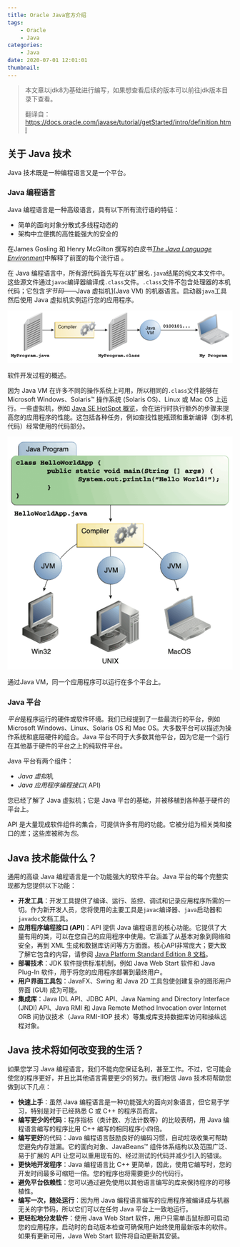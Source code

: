 ```yaml
---
title: Oracle Java官方介绍
tags:
    - Oracle
    - Java
categories:
    - Java
date: 2020-07-01 12:01:01
thumbnail:
---
```

> 本文章以jdk8为基础进行编写，如果想查看后续的版本可以前往jdk版本目录下查看。
>
> 翻译自：https://docs.oracle.com/javase/tutorial/getStarted/intro/definition.html

## 关于 Java 技术

Java 技术既是一种编程语言又是一个平台。

### Java 编程语言

Java 编程语言是一种高级语言，具有以下所有流行语的特征：

- 简单的面向对象分散式多线程动态的
- 架构中立便携的高性能强大的安全的

在James Gosling 和 Henry McGilton 撰写的白皮书[*The Java Language Environment*](http://www.oracle.com/technetwork/java/langenv-140151.html)中解释了前面的每个流行语 。

在 Java 编程语言中，所有源代码首先写在以扩展名`.java`结尾的纯文本文件中。这些源文件通过`javac`编译器编译成`.class`文件。`.class`文件不包含处理器的本机代码；它包含*字节码*——Java 虚拟机[1](https://docs.oracle.com/javase/tutorial/getStarted/intro/definition.html#FOOT)(Java VM) 的机器语言。启动器`java`工具然后使用 Java 虚拟机实例运行您的应用程序。

![该图显示了在计算机上运行的 MyProgram.java、编译器、MyProgram.class、Java VM 和我的程序。](Oracle-Java官方介绍/getStarted-compiler.gif)



软件开发过程的概述。

因为 Java VM 在许多不同的操作系统上可用，所以相同的`.class`文件能够在 Microsoft Windows、Solaris™ 操作系统 (Solaris OS)、Linux 或 Mac OS 上运行。一些虚拟机，例如 [Java SE HotSpot 概览](http://www.oracle.com/technetwork/java/javase/tech/index-jsp-136373.html)，会在运行时执行额外的步骤来提高您的应用程序的性能。这包括各种任务，例如查找性能瓶颈和重新编译（到本机代码）经常使用的代码部分。

![该图显示了用于 Win32、Solaris OS/Linux 和 Mac OS 的源代码、编译器和 Java VM](Oracle-Java官方介绍/helloWorld.gif)



通过Java VM，同一个应用程序可以运行在多个平台上。

### Java 平台

*平台*是程序运行的硬件或软件环境。我们已经提到了一些最流行的平台，例如 Microsoft Windows、Linux、Solaris OS 和 Mac OS。大多数平台可以描述为操作系统和底层硬件的组合。Java 平台不同于大多数其他平台，因为它是一个运行在其他基于硬件的平台之上的纯软件平台。

Java 平台有两个组件：

- *Java 虚拟*机
- *Java 应用程序编程接口*( API)

您已经了解了 Java 虚拟机；它是 Java 平台的基础，并被移植到各种基于硬件的平台上。

API 是大量现成软件组件的集合，可提供许多有用的功能。它被分组为相关类和接口的库；这些库被称为*包*。

## Java 技术能做什么？

通用的高级 Java 编程语言是一个功能强大的软件平台。Java 平台的每个完整实现都为您提供以下功能：

- **开发工具**：开发工具提供了编译、运行、监控、调试和记录应用程序所需的一切。作为新开发人员，您将使用的主要工具是`javac`编译器、`java`启动器和`javadoc`文档工具。
- **应用程序编程接口 (API)**：API 提供 Java 编程语言的核心功能。它提供了大量有用的类，可以在您自己的应用程序中使用。它涵盖了从基本对象到网络和安全，再到 XML 生成和数据库访问等方方面面。核心API非常庞大；要大致了解它包含的内容，请参阅 [Java Platform Standard Edition 8 文档](https://docs.oracle.com/javase/8/docs/index.html)。
- **部署技术**：JDK 软件提供标准机制，例如 Java Web Start 软件和 Java Plug-In 软件，用于将您的应用程序部署到最终用户。
- **用户界面工具包**：JavaFX、Swing 和 Java 2D 工具包使创建复杂的图形用户界面 (GUI) 成为可能。
- **集成库**：Java IDL API、JDBC API、Java Naming and Directory Interface (JNDI) API、Java RMI 和 Java Remote Method Invocation over Internet ORB 间协议技术（Java RMI-IIOP 技术）等集成库支持数据库访问和操纵远程对象。

## Java 技术将如何改变我的生活？

如果您学习 Java 编程语言，我们不能向您保证名利，甚至工作。不过，它可能会使您的程序更好，并且比其他语言需要更少的努力。我们相信 Java 技术将帮助您做到以下几点：

- **快速上手**：虽然 Java 编程语言是一种功能强大的面向对象语言，但它易于学习，特别是对于已经熟悉 C 或 C++ 的程序员而言。
- **编写更少的代码**：程序指标（类计数、方法计数等）的比较表明，用 Java 编程语言编写的程序比用 C++ 编写的相同程序小四倍。
- **编写更好**的代码：Java 编程语言鼓励良好的编码习惯，自动垃圾收集可帮助您避免内存泄漏。它的面向对象、JavaBeans™ 组件体系结构以及范围广泛、易于扩展的 API 让您可以重用现有的、经过测试的代码并减少引入的错误。
- **更快地开发程序**：Java 编程语言比 C++ 更简单，因此，使用它编写时，您的开发时间最多可缩短一倍。您的程序也将需要更少的代码行。
- **避免平台依赖性**：您可以通过避免使用以其他语言编写的库来保持程序的可移植性。
- **编写一次，随处运行**：因为用 Java 编程语言编写的应用程序被编译成与机器无关的字节码，所以它们可以在任何 Java 平台上一致地运行。
- **更轻松地分发软件**：使用 Java Web Start 软件，用户只需单击鼠标即可启动您的应用程序。启动时的自动版本检查可确保用户始终使用最新版本的软件。如果有更新可用，Java Web Start 软件将自动更新其安装。
